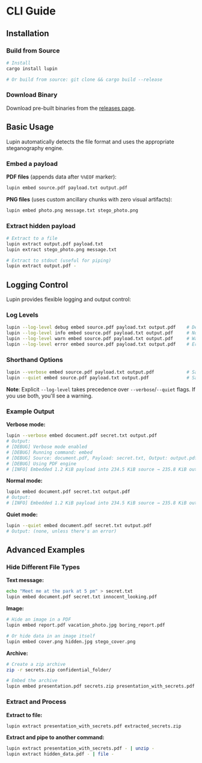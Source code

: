 # CLI Guide

## Installation

### Build from Source

```bash
# Install
cargo install lupin

# Or build from source: git clone && cargo build --release
```

### Download Binary

Download pre-built binaries from the [releases page](https://github.com/niclashedam/lupin/releases).

## Basic Usage

Lupin automatically detects the file format and uses the appropriate steganography engine.

### Embed a payload

**PDF files** (appends data after `%%EOF` marker):

```bash
lupin embed source.pdf payload.txt output.pdf
```

**PNG files** (uses custom ancillary chunks with zero visual artifacts):

```bash
lupin embed photo.png message.txt stego_photo.png
```

### Extract hidden payload

```bash
# Extract to a file
lupin extract output.pdf payload.txt
lupin extract stego_photo.png message.txt

# Extract to stdout (useful for piping)
lupin extract output.pdf -
```

## Logging Control

Lupin provides flexible logging and output control:

### Log Levels

```bash
lupin --log-level debug embed source.pdf payload.txt output.pdf    # Detailed debug info
lupin --log-level info embed source.pdf payload.txt output.pdf     # Normal operation info
lupin --log-level warn embed source.pdf payload.txt output.pdf     # Warnings only
lupin --log-level error embed source.pdf payload.txt output.pdf    # Errors only
```

### Shorthand Options

```bash
lupin --verbose embed source.pdf payload.txt output.pdf            # Same as --log-level debug
lupin --quiet embed source.pdf payload.txt output.pdf              # Same as --log-level error
```

**Note**: Explicit `--log-level` takes precedence over `--verbose`/`--quiet` flags. If you use both, you'll see a warning.

### Example Output

**Verbose mode:**

```bash
lupin --verbose embed document.pdf secret.txt output.pdf
# Output:
# [DEBUG] Verbose mode enabled
# [DEBUG] Running command: embed
# [DEBUG] Source: document.pdf, Payload: secret.txt, Output: output.pdf
# [DEBUG] Using PDF engine
# [INFO] Embedded 1.2 KiB payload into 234.5 KiB source → 235.8 KiB output (+1%)
```

**Normal mode:**

```bash
lupin embed document.pdf secret.txt output.pdf
# Output:
# [INFO] Embedded 1.2 KiB payload into 234.5 KiB source → 235.8 KiB output (+1%)
```

**Quiet mode:**

```bash
lupin --quiet embed document.pdf secret.txt output.pdf
# Output: (none, unless there's an error)
```

## Advanced Examples

### Hide Different File Types

**Text message:**

```bash
echo "Meet me at the park at 5 pm" > secret.txt
lupin embed document.pdf secret.txt innocent_looking.pdf
```

**Image:**

```bash
# Hide an image in a PDF
lupin embed report.pdf vacation_photo.jpg boring_report.pdf

# Or hide data in an image itself
lupin embed cover.png hidden.jpg stego_cover.png
```

**Archive:**

```bash
# Create a zip archive
zip -r secrets.zip confidential_folder/

# Embed the archive
lupin embed presentation.pdf secrets.zip presentation_with_secrets.pdf
```

### Extract and Process

**Extract to file:**

```bash
lupin extract presentation_with_secrets.pdf extracted_secrets.zip
```

**Extract and pipe to another command:**

```bash
lupin extract presentation_with_secrets.pdf - | unzip -
lupin extract hidden_data.pdf - | file -
```
